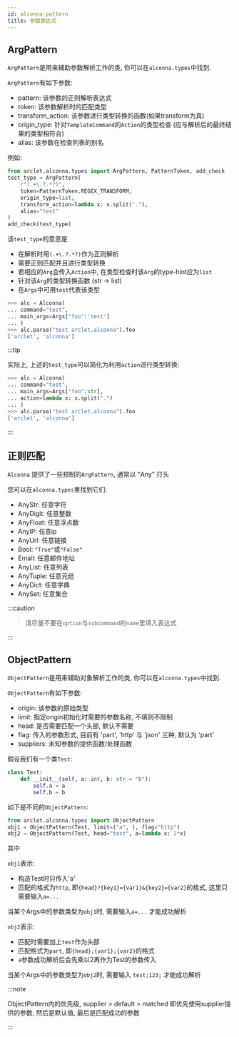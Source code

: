 ```yaml
---
id: alconna-pattern
title: 参数表达式
---
```


## ArgPattern
`ArgPattern`是用来辅助参数解析工作的类, 你可以在`alconna.types`中找到.

`ArgPattern`有如下参数:

* pattern: 该参数的正则解析表达式
* token: 该参数解析时的匹配类型
* transform_action: 该参数进行类型转换的函数(如果transform为真)
* origin_type: 针对`TemplateCommand`的`Action`的类型检查 (应与解析后的最终结果的类型相符合)
* alias: 该参数在检查列表的别名

例如:
```python
from arclet.alconna.types import ArgPattern, PatternToken, add_check
test_type = ArgPattern(
    r"(.+\.?.*?)",
    token=PatternToken.REGEX_TRANSFORM,
    origin_type=list,
    transform_action=lambda x: x.split("."),
    alias="test"
)
add_check(test_type)
```

该`test_type`的意思是
* 在解析时用`(.+\.?.*?)`作为正则解析
* 需要正则匹配并且进行类型转换
* 若相应的`Arg`会传入`Action`中, 在类型检查时该`Arg`的type-hint应为`list`
* 针对该`Arg`的类型转换函数 (str -> list)
* 在`Args`中可用`test`代表该类型

```python
>>> alc = Alconna(
... command="test",
... main_args=Args["foo":'test']
... )
>>> alc.parse("test arclet.alconna").foo
['arclet', 'alconna']
```

:::tip

实际上, 上述的`test_type`可以简化为利用`action`进行类型转换:

```python
>>> alc = Alconna(
... command="test",
... main_args=Args["foo":str],
... action=lambda x: x.split(".")
... )
>>> alc.parse("test arclet.alconna").foo
['arclet', 'alconna']
```

:::


## 正则匹配

`Alconna` 提供了一些预制的`ArgPattern`, 通常以 "Any" 打头

您可以在`alconna.types`里找到它们:
- AnyStr: 任意字符
- AnyDigit: 任意整数
- AnyFloat: 任意浮点数
- AnyIP: 任意ip
- AnyUrl: 任意链接
- Bool: `"True"`或`"False"`
- Email: 任意邮件地址
- AnyList: 任意列表
- AnyTuple: 任意元组
- AnyDict: 任意字典
- AnySet: 任意集合

:::caution

> 请尽量不要在`option`与`subcommand`的`name`里填入表达式

:::

## ObjectPattern

`ObjectPattern`是用来辅助对象解析工作的类, 你可以在`alconna.types`中找到.

`ObjectPattern`有如下参数:

* origin: 该参数的原始类型
* limit: 指定origin初始化时需要的参数名称, 不填则不限制
* head: 是否需要匹配一个头部, 默认不需要
* flag: 传入的参数形式, 目前有 'part', 'http' 与 'json' 三种, 默认为 'part'
* suppliers: 未知参数的提供函数/处理函数

假设我们有一个类`Test`:
```python
class Test:
    def __init__(self, a: int, b: str = "b"):
        self.a = a
        self.b = b
```
如下是不同的`ObjectPattern`:
```python
from arclet.alconna.types import ObjectPattern
obj1 = ObjectPattern(Test, limit=("a", ), flag="http")
obj2 = ObjectPattern(Test, head="test", a=lambda x: 2*x)
```
其中

`obj1`表示:
- 构造Test时只传入'a'
- 匹配的格式为`http`, 即`{head}?{key1}={var1}&{key2}={var2}`的格式, 这里只需要输入`a=...`

当某个Args中的参数类型为`obj1`时, 需要输入`a=...` 才能成功解析

`obj2`表示:
- 匹配时需要加上`test`作为头部
- 匹配格式为`part`, 即`{head};{var1};{var2}`的格式
- `a`参数成功解析后会先乘以2再作为Test的参数传入

当某个Args中的参数类型为`obj2`时, 需要输入 `test;123;` 才能成功解析

:::note

ObjectPattern内的优先级, supplier > default > matched
即优先使用supplier提供的参数, 然后是默认值, 最后是匹配成功的参数

:::
